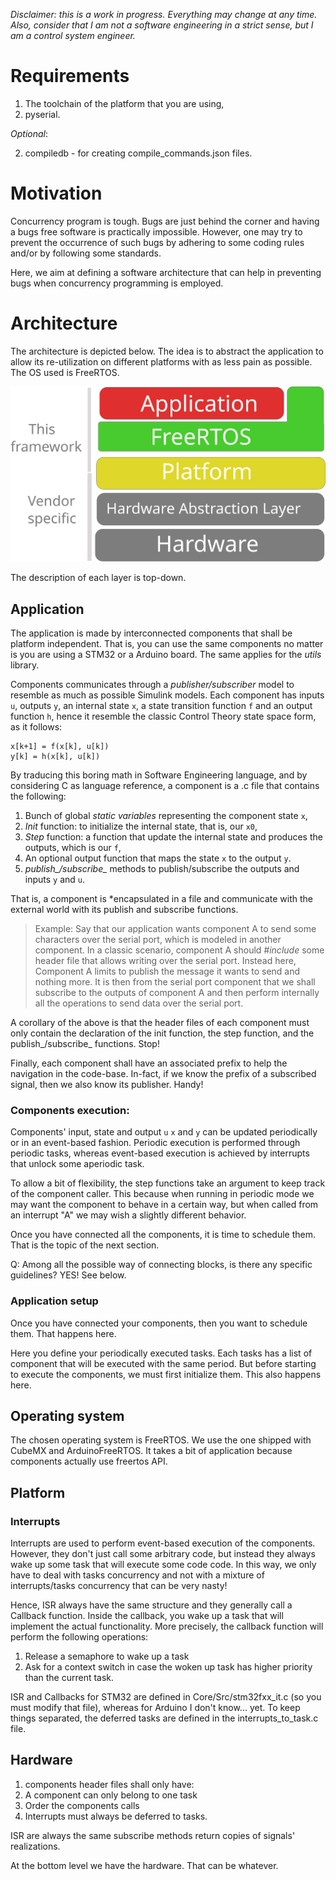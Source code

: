 *Disclaimer: this is a work in progress. Everything may change at any time. Also, consider that I am not a software engineering in a strict sense, but I am a control system engineer.*

# Requirements
1. The toolchain of the platform that you are using,
2. pyserial.

*Optional*:

2. compiledb - for creating compile\_commands.json files.


# Motivation
Concurrency program is tough. Bugs are just behind the corner and having a bugs free software is practically impossible.
However, one may try to prevent the occurrence of such bugs by adhering to some coding rules and/or by following some standards.

Here, we aim at defining a software architecture that can help in preventing bugs when concurrency programming is employed.

# Architecture
The architecture is depicted below.
The idea is to abstract the application to allow its re-utilization on different platforms with as less pain as possible.
The OS used is FreeRTOS.

![Architecture](Architecture.svg)

The description of each layer is top-down.

## Application
The application is made by interconnected components that shall be platform
independent. That is, you can use the same components no matter is you are
using a STM32 or a Arduino board.
The same applies for the *utils*  library.

Components communicates through a
*publisher/subscriber* model to resemble as much as possible Simulink models.
Each component has inputs `u`, outputs `y`, an internal state `x`, a state
transition function `f` and
an output function `h`, hence it resemble the classic Control Theory state space form, as it follows:
```
x[k+1] = f(x[k], u[k])
y[k] = h(x[k], u[k])
```
By traducing this boring math in Software Engineering language, and by
considering C as language reference, a component is a .c file that contains
the following:
1. Bunch of  global *static variables* representing the component state `x`,
2. *Init* function: to initialize the internal state, that is, our `x0`,
3. *Step* function: a function that update the internal state and produces the outputs, which is our `f`,
4. An optional output function that maps the state `x` to the output `y`.
5. *publish_/subscribe_* methods to publish/subscribe the outputs and inputs `y` and `u`.

That is, a component is *encapsulated in a file and communicate with the
external world with its publish and subscribe functions.

> Example:
> Say that our application wants component A to send some characters over the
> serial port, which is modeled in another component.
> In a classic scenario, component A should *#include* some header file that allows writing over the serial port.
> Instead here, Component A limits to publish the message it wants to send and nothing more.
> It is then from the serial port component that we shall subscribe to the outputs of component A and then perform internally all the operations to send data over the serial port.

A corollary of the above is that the header files of each component must only contain the
declaration of the init
function, the step function, and the publish_/subscribe_ functions. Stop!


Finally, each component shall have an associated prefix to help the navigation
in the code-base.
In-fact, if we know the prefix of a subscribed signal, then we also know its
publisher. Handy!

### Components execution:
Components' input, state and output `u` `x` and `y` can be updated periodically or in an event-based fashion.
Periodic execution is performed through periodic tasks, whereas event-based
execution is achieved by interrupts that unlock some aperiodic task.

To allow a bit of flexibility, the step functions take an argument to keep track of the component caller.
This because when running in periodic mode we may want the component to behave in a certain way, but when called from
an interrupt "A" we may wish a slightly different behavior.

Once you have connected all the components, it is time to schedule them. That
is the topic of the next section.

Q: Among all the possible way of connecting blocks, is there any specific
guidelines? YES! See below.


### Application setup
Once you have connected your components, then you want to schedule them.
That happens here.

Here you define your periodically executed tasks.
Each tasks has a list of component that will be executed with the same period.
But before starting to execute the components, we must first initialize them.
This also happens here.

## Operating system
The chosen operating system is FreeRTOS.
We use the one shipped with CubeMX and ArduinoFreeRTOS.
It takes a bit of application because components actually use freertos API.

## Platform

### Interrupts
Interrupts are used to perform event-based execution of the components.
However, they don't just call some arbitrary code, but instead they always
wake up some task that will execute some code code.
In this way, we only have to deal with tasks concurrency and not with a mixture of
interrupts/tasks concurrency that can be very nasty!

Hence, ISR always have the same structure and they generally call a Callback
function. Inside the callback, you wake up a task that will implement the
actual functionality. More precisely, the callback function will perform the
following operations:

1. Release a semaphore to wake up a task
2. Ask for a context switch in case the woken up task has higher priority than the current task.

ISR and Callbacks for STM32 are defined in Core/Src/stm32fxx_it.c (so you must modify
that file), whereas for Arduino I don't know... yet.
To keep things separated, the deferred tasks are defined in the
interrupts\_to\_task.c file.

## Hardware


1. components header files shall only have:
2. A component can only belong to one task
3. Order the components calls
4. Interrupts must always be deferred to tasks.

ISR are always the same
subscribe methods return copies of signals' realizations.

At the bottom level we have the hardware. That can be whatever.
